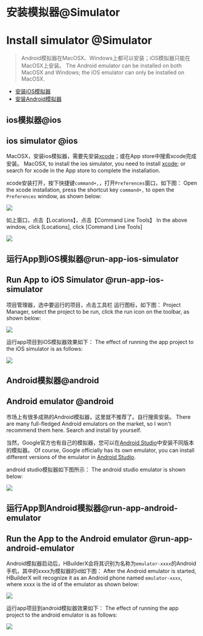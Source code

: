 # 安装模拟器@Simulator
# Install simulator @Simulator

> Android模拟器在MacOSX、Windows上都可以安装；iOS模拟器只能在MacOSX上安装。
> The Android emulator can be installed on both MacOSX and Windows; the iOS emulator can only be installed on MacOSX.

- [安装iOS模拟器](#ios)
- [安装Android模拟器](#android)

## ios模拟器@ios
## ios simulator @ios

MacOSX，安装ios模拟器，需要先安装[xcode](https://developer.apple.com/xcode/)；或在App store中搜索xcode完成安装。
MacOSX, to install the ios simulator, you need to install [xcode](https://developer.apple.com/xcode/); or search for xcode in the App store to complete the installation.

xcode安装打开，按下快捷键`command+,`，打开`Preferences`窗口，如下图：
Open the xcode installation, press the shortcut key `command+,` to open the `Preferences` window, as shown below:

![](https://hx.dcloud.net.cn/static/snapshots/tutorial/macosx/iosSimulator.jpg)

如上窗口，点击【Locations】，点击【Command Line Tools】
In the above window, click [Locations], click [Command Line Tools]

![](https://hx.dcloud.net.cn/static/snapshots/tutorial/macosx/xcodeCommandLineTools.jpg)

## 运行App到iOS模拟器@run-app-ios-simulator
## Run App to iOS Simulator @run-app-ios-simulator

项目管理器，选中要运行的项目，点击工具栏 运行图标，如下图：
Project Manager, select the project to be run, click the run icon on the toolbar, as shown below:

![](https://hx.dcloud.net.cn/static/snapshots/app/app_ios_simulator.jpg)


运行app项目到iOS模拟器效果如下：
The effect of running the app project to the iOS simulator is as follows:

![](https://hx.dcloud.net.cn/static/snapshots/app/app_ios_simulator_run.jpg)

## Android模拟器@android
## Android emulator @android

市场上有很多成熟的Android模拟器，这里就不推荐了。自行搜索安装。
There are many full-fledged Android emulators on the market, so I won't recommend them here. Search and install by yourself.

当然，Google官方也有自己的模拟器，您可以在[Android Studio](https://developer.android.com/studio/install)中安装不同版本的模拟器。
Of course, Google officially has its own emulator, you can install different versions of the emulator in [Android Studio](https://developer.android.com/studio/install).

android studio模拟器如下图所示：
The android studio emulator is shown below:

![](https://hx.dcloud.net.cn/static/snapshots/tutorial/macosx/androidSimulator.jpg)

## 运行App到Android模拟器@run-app-android-emulator
## Run the App to the Android emulator @run-app-android-emulator

Android模拟器启动后，HBuilderX会将其识别为名称为`emulator-xxxx`的Android手机，其中的xxxx为模拟器的id如下图：
After the Android emulator is started, HBuilderX will recognize it as an Android phone named `emulator-xxxx`, where xxxx is the id of the emulator as shown below:

![](https://hx.dcloud.net.cn/static/snapshots/app/Android-emulator.jpg)

运行app项目到android模拟器效果如下：
The effect of running the app project to the android emulator is as follows:

![](https://hx.dcloud.net.cn/static/snapshots/app/Android-emulator-start.jpg)
